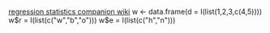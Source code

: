 [regression statistics companion wiki](https://github.com/markconnolly/regression-statistics/wiki)
w <- data.frame(d = I(list(1,2,3,c(4,5))))
w$r = I(list(c("w","b","o")))
w$e = I(list(c("h","n")))
